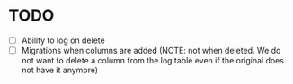 # TODO

-[ ] Ability to log on delete
-[ ] Migrations when columns are added (NOTE: not when deleted. We do not want to delete a column from the log table even if the original does not have it anymore)
